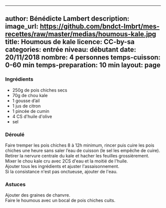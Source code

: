 
---
author: Bénédicte Lambert
description: 
image_url: https://github.com/bndct-lmbrt/mes-recettes/raw/master/medias/houmous-kale.jpg
title: Houmous de kale
licence: CC-by-sa
categories: entrée
niveau: débutant
date: 20/11/2018
nombre: 4 personnes
temps-cuisson: 0-60 min
temps-preparation: 10 min
layout: page
---



### Ingrédients  

* 250g de pois chiches secs
* 70g de chou kale
* 1 gousse d’ail
* 1 jus de citron
* 1 pincée de cumin
* 4 CS d'huile d'olive
* sel


### Déroulé  

Faire tremper les pois chiches 8 à 12h minimum, rincer puis cuire les pois chiches une heure sans saler l’eau de cuisson (le sel les empêche de cuire). 
Retirer la nervure centrale du kale et hacher les feuilles grossièrement.  
Mixer le chou kale cru avec 2CS d'eau et la moitié de l'huile.  
Ajouter tous les ingrédients et ajuster l'assaisonnement.   
Si la consistance n'est pas onctueuse, ajouter de l'eau.  


### Astuces

Ajouter des graines de chanvre.  
Faire le houmous avec un bocal de pois chiches cuits.  

